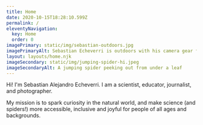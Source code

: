 ```yaml
---
title: Home
date: 2020-10-15T18:28:10.599Z
permalink: /
eleventyNavigation:
  key: Home
  order: 0
imagePrimary: static/img/sebastian-outdoors.jpg
imagePrimaryAlt: Sebastian Echeverri is outdoors with his camera gear for wildlife photography
layout: layouts/home.njk
imageSecondary: static/img/jumping-spider-hi.jpeg
imageSecondaryAlt: A jumping spider peeking out from under a leaf
---
```

Hi! I'm Sebastian Alejandro Echeverri. I am a scientist, educator, journalist, and photographer.

My mission is to spark curiosity in the natural world, and make science (and spiders!) more accessible, inclusive and joyful for people of all ages and backgrounds.